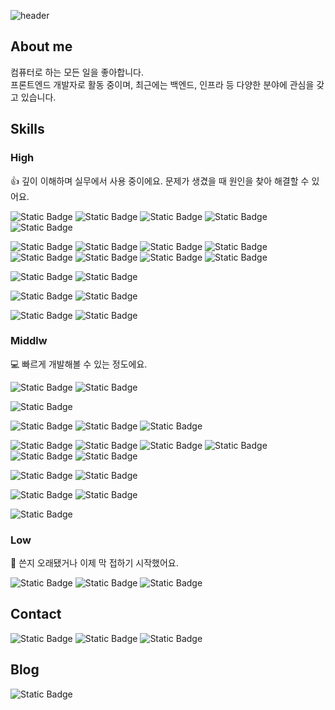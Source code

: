![header](https://capsule-render.vercel.app/api?type=waving&color=0:0085FF,50:45AA55,100:FFF500&height=300&section=header&text=Just%20do%20it!&fontSize=64&animation=twinkling&fontColor=FFFFFF)

## About me

컴퓨터로 하는 모든 일을 좋아합니다.  
프론트엔드 개발자로 활동 중이며, 최근에는 백엔드, 인프라 등 다양한 분야에 관심을 갖고 있습니다.

## Skills

### High

👍 깊이 이해하며 실무에서 사용 중이에요. 문제가 생겼을 때 원인을 찾아 해결할 수 있어요.

![Static Badge](https://img.shields.io/badge/html-E34F26?logoColor=white&logo=html5)
![Static Badge](https://img.shields.io/badge/css3-264DE4?logoColor=white&logo=css3)
![Static Badge](https://img.shields.io/badge/sass-BD347C?logoColor=white&logo=sass)
![Static Badge](https://img.shields.io/badge/javascript-F7DF1E?logoColor=463E00&logo=javascript)
![Static Badge](https://img.shields.io/badge/typescript-3178C6?logoColor=white&logo=typescript)

![Static Badge](https://img.shields.io/badge/react-2EBBEF?logoColor=white&logo=react)
![Static Badge](https://img.shields.io/badge/next.js-000000?logoColor=white&logo=nextdotjs)
![Static Badge](https://img.shields.io/badge/redux-764ABC?logoColor=white&logo=redux)
![Static Badge](https://img.shields.io/badge/recoil-3578E5?logoColor=white&logo=recoil)
![Static Badge](https://img.shields.io/badge/ant%20design-1A71E2?logoColor=white&logo=antdesign)
![Static Badge](https://img.shields.io/badge/storybook-FF4785?logoColor=white&logo=storybook)
![Static Badge](https://img.shields.io/badge/apollo%20client-1C223E?logoColor=white&logo=apollographql)
![Static Badge](https://img.shields.io/badge/echarts-E43961?logoColor=white&logo=apacheecharts)

![Static Badge](https://img.shields.io/badge/npm-CB3837?logoColor=white&logo=npm)
![Static Badge](https://img.shields.io/badge/yarn-2C8EBB?logoColor=white&logo=yarn)

![Static Badge](https://img.shields.io/badge/mysql-007AA0?logoColor=white&logo=mysql)
![Static Badge](https://img.shields.io/badge/mariadb-003545?logoColor=white&logo=mariadb)

![Static Badge](https://img.shields.io/badge/docker-00A3FF?logoColor=white&logo=docker)
![Static Badge](https://img.shields.io/badge/github%20actions-4A7EBF?logoColor=white&logo=githubactions)

### Middlw

💻 빠르게 개발해볼 수 있는 정도에요.

![Static Badge](https://img.shields.io/badge/java-E4320A)
![Static Badge](https://img.shields.io/badge/python-44709F?logoColor=white&logo=python)

![Static Badge](https://img.shields.io/badge/pnpm-F9AD00?logoColor=white&logo=pnpm)

![Static Badge](https://img.shields.io/badge/react%20native-1694C2?logoColor=white&logo=react)
![Static Badge](https://img.shields.io/badge/vite-F3BA48?logoColor=white&logo=vite)
![Static Badge](https://img.shields.io/badge/mui-007FFF?logoColor=white&logo=mui)

![Static Badge](https://img.shields.io/badge/spring-6DB33F?logoColor=white&logo=spring)
![Static Badge](https://img.shields.io/badge/spring%20boot-4F9620?logoColor=white&logo=springboot)
![Static Badge](https://img.shields.io/badge/hibernate-BCAE79?logoColor=white&logo=hibernate)
![Static Badge](https://img.shields.io/badge/grails-FEB571)
![Static Badge](https://img.shields.io/badge/nestjs-E0234E?logoColor=white&logo=nestjs)
![Static Badge](https://img.shields.io/badge/typeorm-FE0902)

![Static Badge](https://img.shields.io/badge/nginx-009639?logoColor=white&logo=nginx)
![Static Badge](https://img.shields.io/badge/apache%20tomcat-FFDC76?logoColor=67592E&logo=apachetomcat)

![Static Badge](https://img.shields.io/badge/postgresql-336791?logoColor=white&logo=postgresql)
![Static Badge](https://img.shields.io/badge/oracle-C74634?logoColor=white&logo=oracle)

![Static Badge](https://img.shields.io/badge/firebase%20sdk-1A73E8?logoColor=white&logo=firebase)

### Low

📝 쓴지 오래됐거나 이제 막 접하기 시작했어요.

![Static Badge](https://img.shields.io/badge/c-004482?logoColor=white&logo=c)
![Static Badge](https://img.shields.io/badge/cpp-004482?logoColor=white&logo=cplusplus)
![Static Badge](https://img.shields.io/badge/vue-4A9A6A?logoColor=white&logo=vuedotjs)

## Contact

![Static Badge](https://img.shields.io/badge/github-181717?logoColor=white&logo=github&link=https://github.com/jayur830)
![Static Badge](https://img.shields.io/badge/gmail-EA4335?logoColor=white&logo=gmail&link=jayur830@gmail.com)
![Static Badge](https://img.shields.io/badge/linkedin-0A66C2?logoColor=white&logo=linkedin&link=https://www.linkedin.com/in/%EC%9E%AC%EC%97%B4-%EC%9D%B4-2a1295223/)

## Blog

![Static Badge](https://img.shields.io/badge/notion-000000?logoColor=white&logo=notion&link=https://jumbled-seat-0ac.notion.site/2aaa7273cb3b4df88017cd5ebbde1115?pvs=4)

<!--
**jayur830/jayur830** is a ✨ _special_ ✨ repository because its `README.md` (this file) appears on your GitHub profile.

Here are some ideas to get you started:

- 🔭 I’m currently working on ...
- 🌱 I’m currently learning ...
- 👯 I’m looking to collaborate on ...
- 🤔 I’m looking for help with ...
- 💬 Ask me about ...
- 📫 How to reach me: ...
- 😄 Pronouns: ...
- ⚡ Fun fact: ...
-->

